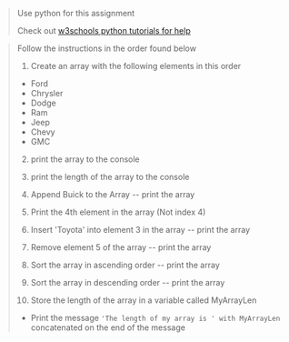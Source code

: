 > Use python for this assignment
>
> Check out [w3schools python 
> tutorials for help](https://www.w3schools.com/python/python_lists.asp) 

> Follow the instructions in the order found below
>
> 1. Create an array with the following elements in this order
> - Ford
> - Chrysler
> - Dodge
> - Ram
> - Jeep
> - Chevy
> - GMC
> 2. print the array to the console
>
>3. print the length of the array to the console
>
>4. Append Buick to the Array -- print the array
>
>5. Print the 4th element  in the array (Not index 4)
>
>6. Insert 'Toyota' into element 3 in the array -- print the array
>
>7. Remove element 5 of the array -- print the array
>
>8. Sort the array in ascending order -- print the array
>
>9. Sort the array in descending order -- print the array
>
>10. Store the length of the array in a variable called MyArrayLen
> - Print the message `'The length of my array is ' with MyArrayLen` concatenated on the end of the message